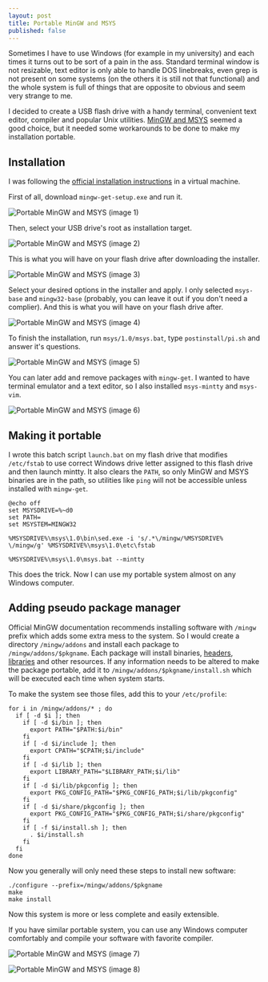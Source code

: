 ```yaml
---
layout: post
title: Portable MinGW and MSYS
published: false
---
```


Sometimes I have to use Windows (for example in my university) and each times it turns out to be sort of a pain in the ass. Standard terminal window is not resizable, text editor is only able to handle DOS linebreaks, even grep is not present on some systems (on the others it is still not that functional) and the whole system is full of things that are opposite to obvious and seem very strange to me.

I decided to create a USB flash drive with a handy terminal, convenient text editor, compiler and popular Unix utilities. [MinGW and MSYS](http://www.mingw.org/) seemed a good choice, but it needed some workarounds to be done to make my installation portable.

## Installation

I was following the [official installation instructions](http://www.mingw.org/wiki/getting_started) in a virtual machine.

First of all, download `mingw-get-setup.exe` and run it.

![Portable MinGW and MSYS (image 1)](/images/mingw-portable-1.png)

Then, select your USB drive's root as installation target.

![Portable MinGW and MSYS (image 2)](/images/mingw-portable-2.png)

This is what you will have on your flash drive after downloading the installer.

![Portable MinGW and MSYS (image 3)](/images/mingw-portable-3.png)

Select your desired options in the installer and apply. I only selected `msys-base` and `mingw32-base` (probably, you can leave it out if you don't need a complier). And this is what you will have on your flash drive after.

![Portable MinGW and MSYS (image 4)](/images/mingw-portable-4.png)

To finish the installation, run `msys/1.0/msys.bat`, type `postinstall/pi.sh` and answer it's questions.

![Portable MinGW and MSYS (image 5)](/images/mingw-portable-5.png)

You can later add and remove packages with `mingw-get`. I wanted to have terminal emulator and a text editor, so I also installed `msys-mintty` and `msys-vim`.

![Portable MinGW and MSYS (image 6)](/images/mingw-portable-6.png)

## Making it portable

I wrote this batch script `launch.bat` on my flash drive that modifies `/etc/fstab` to use correct Windows drive letter assigned to this flash drive and then launch mintty. It also clears the `PATH`, so only MinGW and MSYS binaries are in the path, so utilities like `ping` will not be accessible unless installed with `mingw-get`.

```batch
@echo off
set MSYSDRIVE=%~d0
set PATH=
set MSYSTEM=MINGW32

%MSYSDRIVE%\msys\1.0\bin\sed.exe -i 's/.*\/mingw/%MSYSDRIVE% \/mingw/g' %MSYSDRIVE%\msys\1.0\etc\fstab

%MSYSDRIVE%\msys\1.0\msys.bat --mintty
```

This does the trick. Now I can use my portable system almost on any Windows computer.

## Adding pseudo package manager

Official MinGW documentation recommends installing software with `/mingw` prefix which adds some extra mess to the system. So I would create a directory `/mingw/addons` and install each package to `/mingw/addons/$pkgname`. Each package will install binaries, [headers](http://www.mingw.org/wiki/includepathhowto), [libraries](http://www.mingw.org/wiki/HOWTO_Specify_the_Location_of_Libraries_for_use_with_MinGW) and other resources. If any information needs to be altered to make the package portable, add it to `/mingw/addons/$pkgname/install.sh` which will be executed each time when system starts.

To make the system see those files, add this to your `/etc/profile`:

```shell
for i in /mingw/addons/* ; do
  if [ -d $i ]; then
    if [ -d $i/bin ]; then
      export PATH="$PATH:$i/bin"
    fi
    if [ -d $i/include ]; then
      export CPATH="$CPATH;$i/include"
    fi
    if [ -d $i/lib ]; then
      export LIBRARY_PATH="$LIBRARY_PATH;$i/lib"
    fi
    if [ -d $i/lib/pkgconfig ]; then
      export PKG_CONFIG_PATH="$PKG_CONFIG_PATH;$i/lib/pkgconfig"
    fi
    if [ -d $i/share/pkgconfig ]; then
      export PKG_CONFIG_PATH="$PKG_CONFIG_PATH;$i/share/pkgconfig"
    fi
    if [ -f $i/install.sh ]; then
      . $i/install.sh
    fi
  fi
done
```

Now you generally will only need these steps to install new software:

```shell
./configure --prefix=/mingw/addons/$pkgname
make
make install
```

Now this system is more or less complete and easily extensible.

If you have similar portable system, you can use any Windows computer comfortably and compile your software with favorite compiler.

![Portable MinGW and MSYS (image 7)](/images/mingw-portable-7.png)

![Portable MinGW and MSYS (image 8)](/images/mingw-portable-8.png)
